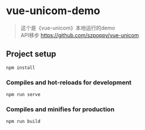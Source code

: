 # vue-unicom-demo
> 这个是《vue-unicom》本地运行的demo  
> API移步 https://github.com/szpoppy/vue-unicom

## Project setup

```
npm install
```

### Compiles and hot-reloads for development

```
npm run serve
```

### Compiles and minifies for production

```
npm run build
```